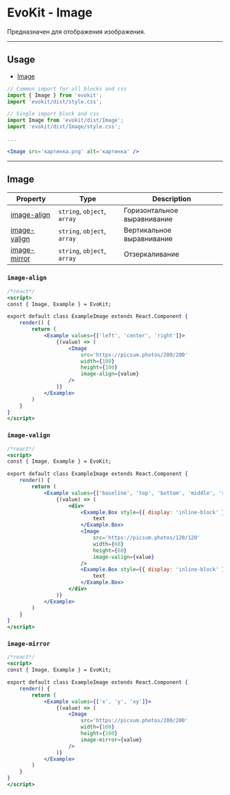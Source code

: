 [image-align]: #image-align
[image-valign]: #image-valign
[image-mirror]: #image-mirror

[image]: #image

# EvoKit - Image

Предназначен для отображения изображения.

---

## Usage

- [Image][image]

```jsx
// Common import for all blocks and css
import { Image } from 'evokit';
import 'evokit/dist/style.css';

// Single import block and css
import Image from 'evokit/dist/Image';
import 'evokit/dist/Image/style.css';

...

<Image src='картинка.png' alt='картинка' />

```

---

## Image

| Property | Type | Description |
|----------|----------|-------------|
| [image-align]    | `string`, `object`, `array` | Горизонтальное выравнивание |
| [image-valign]    | `string`, `object`, `array` | Вертикальное выравнивание |
| [image-mirror]     | `string`, `object`, `array` | Отзеркаливание |

### `image-align`

```jsx
/*react*/
<script>
const { Image, Example } = EvoKit;

export default class ExampleImage extends React.Component {
    render() {
        return (
            <Example values={['left', 'center', 'right']}>
                {(value) => (
                    <Image
                        src='https://picsum.photos/200/200'
                        width={100}
                        height={100}
                        image-align={value}
                    />
                )}
            </Example>
        )
    }
}
</script>
```

### `image-valign`

```jsx
/*react*/
<script>
const { Image, Example } = EvoKit;

export default class ExampleImage extends React.Component {
    render() {
        return (
            <Example values={['baseline', 'top', 'bottom', 'middle', 'super', 'sub', 'text-top', 'text-bottom']}>
                {(value) => (
                    <div>
                        <Example.Box style={{ display: 'inline-block' }}>
                            text
                        </Example.Box>
                        <Image
                            src='https://picsum.photos/120/120'
                            width={60}
                            height={60}
                            image-valign={value}
                        />
                        <Example.Box style={{ display: 'inline-block' }}>
                            text
                        </Example.Box>
                    </div>
                )}
            </Example>
        )
    }
}
</script>
```

### `image-mirror`

```jsx
/*react*/
<script>
const { Image, Example } = EvoKit;

export default class ExampleImage extends React.Component {
    render() {
        return (
            <Example values={['x', 'y', 'xy']}>
                {(value) => (
                    <Image
                        src='https://picsum.photos/200/200'
                        width={100}
                        height={100}
                        image-mirror={value}
                    />
                )}
            </Example>
        )
    }
}
</script>
```
